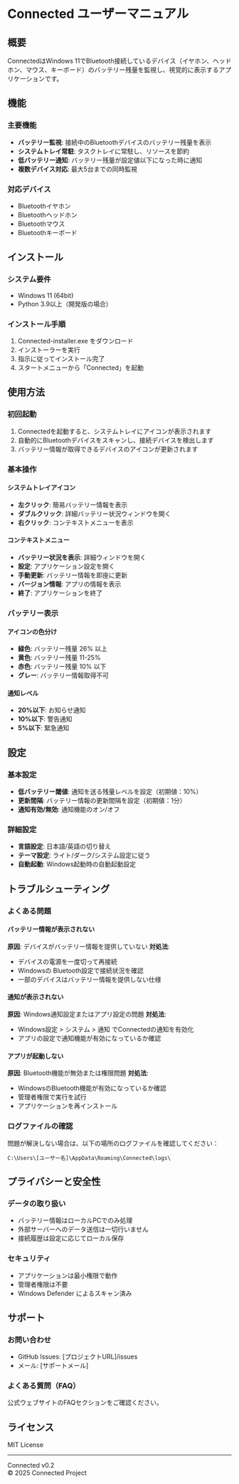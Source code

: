 # Connected ユーザーマニュアル

## 概要

ConnectedはWindows 11でBluetooth接続しているデバイス（イヤホン、ヘッドホン、マウス、キーボード）のバッテリー残量を監視し、視覚的に表示するアプリケーションです。

## 機能

### 主要機能
- **バッテリー監視**: 接続中のBluetoothデバイスのバッテリー残量を表示
- **システムトレイ常駐**: タスクトレイに常駐し、リソースを節約
- **低バッテリー通知**: バッテリー残量が設定値以下になった時に通知
- **複数デバイス対応**: 最大5台までの同時監視

### 対応デバイス
- Bluetoothイヤホン
- Bluetoothヘッドホン  
- Bluetoothマウス
- Bluetoothキーボード

## インストール

### システム要件
- Windows 11 (64bit)
- Python 3.9以上（開発版の場合）

### インストール手順
1. Connected-installer.exe をダウンロード
2. インストーラーを実行
3. 指示に従ってインストール完了
4. スタートメニューから「Connected」を起動

## 使用方法

### 初回起動
1. Connectedを起動すると、システムトレイにアイコンが表示されます
2. 自動的にBluetoothデバイスをスキャンし、接続デバイスを検出します
3. バッテリー情報が取得できるデバイスのアイコンが更新されます

### 基本操作

#### システムトレイアイコン
- **左クリック**: 簡易バッテリー情報を表示
- **ダブルクリック**: 詳細バッテリー状況ウィンドウを開く
- **右クリック**: コンテキストメニューを表示

#### コンテキストメニュー
- **バッテリー状況を表示**: 詳細ウィンドウを開く
- **設定**: アプリケーション設定を開く
- **手動更新**: バッテリー情報を即座に更新
- **バージョン情報**: アプリの情報を表示
- **終了**: アプリケーションを終了

### バッテリー表示

#### アイコンの色分け
- **緑色**: バッテリー残量 26% 以上
- **黄色**: バッテリー残量 11-25%
- **赤色**: バッテリー残量 10% 以下
- **グレー**: バッテリー情報取得不可

#### 通知レベル
- **20%以下**: お知らせ通知
- **10%以下**: 警告通知
- **5%以下**: 緊急通知

## 設定

### 基本設定
- **低バッテリー閾値**: 通知を送る残量レベルを設定（初期値：10%）
- **更新間隔**: バッテリー情報の更新間隔を設定（初期値：1分）
- **通知有効/無効**: 通知機能のオン/オフ

### 詳細設定
- **言語設定**: 日本語/英語の切り替え
- **テーマ設定**: ライト/ダーク/システム設定に従う
- **自動起動**: Windows起動時の自動起動設定

## トラブルシューティング

### よくある問題

#### バッテリー情報が表示されない
**原因**: デバイスがバッテリー情報を提供していない
**対処法**: 
- デバイスの電源を一度切って再接続
- Windowsの Bluetooth設定で接続状況を確認
- 一部のデバイスはバッテリー情報を提供しない仕様

#### 通知が表示されない
**原因**: Windows通知設定またはアプリ設定の問題
**対処法**:
- Windows設定 > システム > 通知 でConnectedの通知を有効化
- アプリの設定で通知機能が有効になっているか確認

#### アプリが起動しない
**原因**: Bluetooth機能が無効または権限問題
**対処法**:
- WindowsのBluetooth機能が有効になっているか確認
- 管理者権限で実行を試行
- アプリケーションを再インストール

### ログファイルの確認
問題が解決しない場合は、以下の場所のログファイルを確認してください：
```
C:\Users\[ユーザー名]\AppData\Roaming\Connected\logs\
```

## プライバシーと安全性

### データの取り扱い
- バッテリー情報はローカルPCでのみ処理
- 外部サーバーへのデータ送信は一切行いません
- 接続履歴は設定に応じてローカル保存

### セキュリティ
- アプリケーションは最小権限で動作
- 管理者権限は不要
- Windows Defender によるスキャン済み

## サポート

### お問い合わせ
- GitHub Issues: [プロジェクトURL]/issues
- メール: [サポートメール]

### よくある質問（FAQ）
公式ウェブサイトのFAQセクションをご確認ください。

## ライセンス
MIT License

---
Connected v0.2  
© 2025 Connected Project
